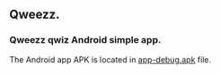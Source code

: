 ## Qweezz.

### Qweezz qwiz Android simple app.

The Android app APK is located in [app-debug.apk](https://github.com/LeonidKiselev/Qweezz/blob/main/app-debug.apk) file.
